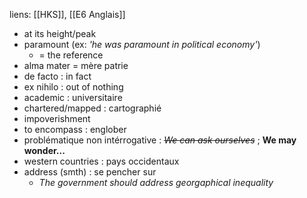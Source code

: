 liens: [[HKS]], [[E6 Anglais]]

- at its height/peak
- paramount (ex: *'he was paramount in political economy'*)
	- = the reference
- alma mater = mère patrie
- de facto : in fact
- ex nihilo : out of nothing
- academic : universitaire
- chartered/mapped : cartographié
- impoverishment
- to encompass : englober
- problématique non intérrogative : *~~We can ask ourselves~~* ; **We may wonder...**
- western countries : pays occidentaux
- address (smth) : se pencher sur
	- *The government should address georgaphical inequality*
